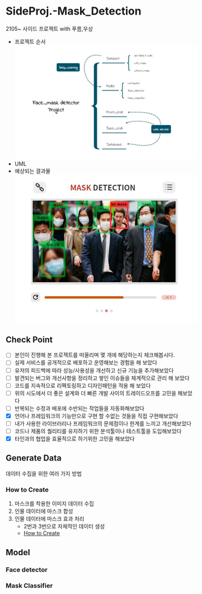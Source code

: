 # SideProj.-Mask_Detection
 2105~ 사이드 프로젝트 with 푸름,우상
 
- 프로젝트 순서
![MaskDetectionProject](./image/Mask_Detection_Project.JPG)
- UML<br>
- 예상되는 결과물<br>
![MaskDetectionPrototype](./image/Mask_detection_prototype.JPG)

## Check Point
- [ ] 본인이 진행해 본 프로젝트를 떠올리며 몇 개에 해당하는지 체크해봅시다.   
- [ ] 실제 서비스를 공개적으로 배포하고 운영해보는 경험을 해 보았다   
- [ ] 유저의 피드백에 따라 성능/사용성을 개선하고 신규 기능을 추가해보았다   
- [ ]  발견되는 버그와 개선사항을 정리하고 쌓인 이슈들을 체계적으로 관리 해 보았다   
- [ ] 코드를 지속적으로 리펙토링하고 디자인패턴을 적용 해 보았다   
- [ ] 위의 시도에서 더 좋은 설계와 더 빠른 개발 사이의 트레이드오프를 고민을 해보았다   
- [ ] 반복되는 수정과 배포에 수반되는 작업들을 자동화해보았다   
- [x] 언어나 프레임워크의 기능만으로 구현 할 수없는 것들을 직접 구현해보았다   
- [ ] 내가 사용한 라이브러리나 프레임워크의 문제점이나 한계를 느끼고 개선해보았다   
- [ ] 코드나 제품의 퀄리티를 유지하기 위한 분석툴이나 테스트툴을 도입해보았다   
- [x] 타인과의 협업을 효율적으로 하기위한 고민을 해보았다   

## Generate Data
데이터 수집을 위한 여러 가지 방법
### How to Create
1. 마스크를 착용한 이미지 데이터 수집
2. 인물 데이터에 마스크 합성
3. 인물 데이터에 마스크 효과 처리
    - 2번과 3번으로 자체적인 데이터 생성
    - [How to Create](./dataset/code/)

## Model
### Face detector
### Mask Classifier
